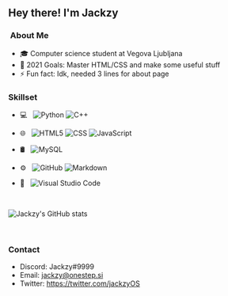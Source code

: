 <h2> Hey there! I'm Jackzy

<h3>&nbsp;About Me </h3>

- 🎓 Computer science student at Vegova Ljubljana
- 🥅 2021 Goals: Master HTML/CSS and make some useful stuff
- ⚡ Fun fact: Idk, needed 3 lines for about page 

<h3> Skillset </h3>

- 💻 &nbsp;
  ![Python](https://img.shields.io/badge/-Python-333333?style=flat&logo=python)
  ![C++](https://img.shields.io/badge/-C++-333333?style=flat&logo=C%2B%2B&logoColor=00599C)
  
- 🌐 &nbsp;
  ![HTML5](https://img.shields.io/badge/-HTML5-333333?style=flat&logo=HTML5)
  ![CSS](https://img.shields.io/badge/-CSS-333333?style=flat&logo=CSS3&logoColor=1572B6)
  ![JavaScript](https://img.shields.io/badge/-JavaScript-333333?style=flat&logo=javascript)
- 🛢 &nbsp;
  ![MySQL](https://img.shields.io/badge/-MySQL-333333?style=flat&logo=mysql)
- ⚙️ &nbsp;
  ![GitHub](https://img.shields.io/badge/-GitHub-333333?style=flat&logo=github)
  ![Markdown](https://img.shields.io/badge/-Markdown-333333?style=flat&logo=markdown)
- 🔧 &nbsp;
  ![Visual Studio Code](https://img.shields.io/badge/-Visual%20Studio%20Code-333333?style=flat&logo=visual-studio-code&logoColor=007ACC)

<br/>

![Jackzy's GitHub stats](https://github-readme-stats.vercel.app/api?username=jackzyOS&show_icons=true&theme=gruvbox)

<br/>

<h3>Contact </h3>

- Discord: Jackzy#9999
- Email: jackzy@onestep.si
- Twitter: https://twitter.com/jackzyOS
